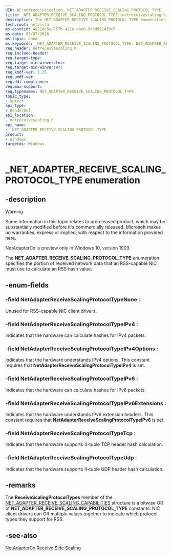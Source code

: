 ```yaml
---
UID: NE:netreceivescaling._NET_ADAPTER_RECEIVE_SCALING_PROTOCOL_TYPE
title: _NET_ADAPTER_RECEIVE_SCALING_PROTOCOL_TYPE (netreceivescaling.h)
description: The NET_ADAPTER_RECEIVE_SCALING_PROTOCOL_TYPE enumeration specifies the portion of received network data that a NIC must use to calculate an RSS hash value.
tech.root: netvista
ms.assetid: 4a22dc5e-257b-411e-aae8-9abd92143bc5
ms.date: 03/07/2018
ms.topic: enum
ms.keywords: _NET_ADAPTER_RECEIVE_SCALING_PROTOCOL_TYPE, NET_ADAPTER_RECEIVE_SCALING_PROTOCOL_TYPE, 
req.header: netreceivescaling.h
req.include-header:
req.target-type:
req.target-min-winverclnt:
req.target-min-winversvr:
req.kmdf-ver: 1.25
req.umdf-ver:
req.ddi-compliance:
req.max-support:
req.typenames: NET_ADAPTER_RECEIVE_SCALING_PROTOCOL_TYPE
topic_type: 
- apiref
api_type: 
- HeaderDef
api_location:
- netreceivescaling.h
api_name: 
- _NET_ADAPTER_RECEIVE_SCALING_PROTOCOL_TYPE
product:
- Windows
targetos: Windows
---
```


# _NET_ADAPTER_RECEIVE_SCALING_PROTOCOL_TYPE enumeration

## -description
> [!WARNING]
> Some information in this topic relates to prereleased product, which may be substantially modified before it's commercially released. Microsoft makes no warranties, express or implied, with respect to the information provided here.
>
> NetAdapterCx is preview only in Windows 10, version 1903.

The **NET_ADAPTER_RECEIVE_SCALING_PROTOCOL_TYPE** enumeration specifies the portion of received network data that an RSS-capable NIC must use to calculate an RSS hash value.

## -enum-fields

### -field NetAdapterReceiveScalingProtocolTypeNone : 
Unused for RSS-capable NIC client drivers.

### -field NetAdapterReceiveScalingProtocolTypeIPv4 : 
Indicates that the hardware can calculate hashes for IPv4 packets.

### -field NetAdapterReceiveScalingProtocolTypeIPv4Options : 
Indicates that the hardware understands IPv4 options. This constant requires that **NetAdapterReceiveScalingProtocolTypeIPv4** is set.

### -field NetAdapterReceiveScalingProtocolTypeIPv6 : 
Indicates that the hardware can calculate hashes for IPv6 packets.

### -field NetAdapterReceiveScalingProtocolTypeIPv6Extensions : 
Indicates that the hardware understands IPv6 extension headers. This constant requires that **NetAdapterReceiveScalingProtocolTypeIPv6** is set.

### -field NetAdapterReceiveScalingProtocolTypeTcp : 
Indicates that the hardware supports 4-tuple TCP header hash calculation.

### -field NetAdapterReceiveScalingProtocolTypeUdp : 
Indicates that the hardware supports 4-tuple UDP header hash calculation.

## -remarks
The **ReceiveScalingProtocolTypes** member of the [NET_ADAPTER_RECEIVE_SCALING_CAPABILITIES](ns-netreceivescaling-_net_adapter_receive_scaling_capabilities.md) structure is a bitwise OR of **NET_ADAPTER_RECEIVE_SCALING_PROTOCOL_TYPE** constants. NIC client drivers can OR multiple values together to indicate which protocol types they support for RSS.



## -see-also

[NetAdapterCx Receive Side Scaling](https://docs.microsoft.com/windows-hardware/drivers/netcx/netadaptercx-receive-side-scaling-rss-)
